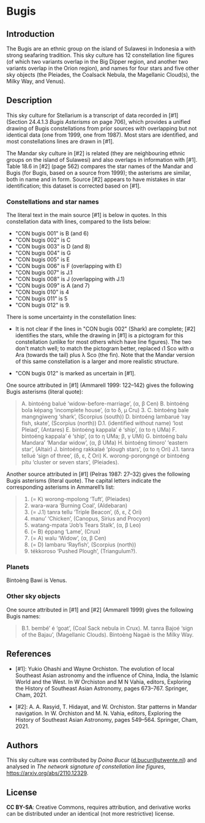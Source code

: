 # Bugis

## Introduction

The Bugis are an ethnic group on the island of Sulawesi in Indonesia a with strong seafaring tradition. This sky culture has 12 constellation line figures (of which two variants overlap in the Big Dipper region, and another two variants overlap in the Orion region), and names for four stars and five other sky objects (the Pleiades, the Coalsack Nebula, the Magellanic Cloud(s), the Milky Way, and Venus).

## Description

This sky culture for Stellarium is a transcript of data recorded in [#1] (Section 24.4.1.3 _Bugis Asterisms_ on page 706), which provides a unified drawing of Bugis constellations from prior sources with overlapping but not identical data (one from 1999, one from 1987). Most stars are identified, and most constellations lines are drawn in [#1].

The Mandar sky culture in [#2] is related (they are neighbouring ethnic groups on the island of Sulawesi) and also overlaps in information with [#1]. Table 18.6 in [#2] (page 562) compares the star names of the Mandar and Bugis (for Bugis, based on a source from 1999); the asterisms are similar, both in name and in form. Source [#2] appears to have mistakes in star identification; this dataset is corrected based on [#1].

### Constellations and star names

The literal text in the main source [#1] is below in quotes. In this constellation data with lines, compared to the lists below:

- "CON bugis 001" is B (and 6)
- "CON bugis 002" is C
- "CON bugis 003" is D (and 8)
- "CON bugis 004" is G
- "CON bugis 005" is E
- "CON bugis 006" is F (overlapping with E)
- "CON bugis 007" is J.1
- "CON bugis 008" is J (overlapping with J.1)
- "CON bugis 009" is A (and 7)
- "CON bugis 010" is 4
- "CON bugis 011" is 5
- "CON bugis 012" is 9.

There is some uncertainty in the constellation lines:

- It is not clear if the lines in "CON bugis 002" (Shark) are complete; [#2] identifies the stars, while the drawing in [#1] is a pictogram for this constellation (unlike for most others which have line figures). The two don't match well; to match the pictogram better, replaced ι1 Sco with α Ara (towards the tail) plus λ Sco (the fin). Note that the Mandar version of this same constellation is a larger and more realistic structure.

- "CON bugis 012" is marked as uncertain in [#1].

One source attributed in [#1] (Ammarell 1999: 122–142) gives the following Bugis asterisms (literal quote):

> A. bintoéng balué ‘widow-before-marriage’, (α, β Cen)
> B. bintoéng bola képang ‘incomplete house’, (α to δ, μ Cru)
> 3. C. bintoéng bale mangngiweng ‘shark’, (Scorpius (south))
> D. bintoéng lambarué ‘ray fish, skate’, (Scorpius (north))
>    D.1. (identified without name) ‘lost Pleiad’, (Antares)
> E. bintoéng kappala’ é ‘ship’, (α to η UMa)
> F. bintoéng kappala’ é ‘ship’, (α to η UMa; β, γ UMi)
> G. bintoéng balu Mandara’ ‘Mandar widow’, (α, β UMa)
> H. bintoéng timoro’ ‘eastern star’, (Altair)
> J. bintoéng rakkalaé ‘plough stars’, (α to η Ori)
>    J.1. tanra tellué ‘sign of three’, (δ, ε, ζ Ori)
> K. worong-porongngé or bintoéng pitu ‘cluster or seven stars’, (Pleiades).

Another source attributed in [#1] (Pelras 1987: 27–32) gives the following Bugis asterisms (literal quote). The capital letters indicate the corresponding asterisms in Ammarell’s list:

> 1. (= K) worong-mpolong ‘Tuft’, (Pleiades)
> 2. wara-wara ‘Burning Coal’, (Aldebaran)
> 3. (= J.1) tanra tellu ‘Triple Beacon’, (δ, ε, ζ Ori)
> 4. manu’ ‘Chicken’, (Canopus, Sirius and Procyon)
> 5. watang-mpata ‘Job’s Tears Stalk’, (α, β Leo)
> 6. (= B) éppang ‘Lame’, (Crux)
> 7. (= A) walu ‘Widow’, (α, β Cen)
> 8. (= D) lambaru ‘Rayfish’, (Scorpius (north))
> 9. tékkoroso ‘Pushed Plough’, (Triangulum?).

### Planets

Bintoѐng Bawi is Venus.

### Other sky objects

One source attributed in [#1] and [#2] (Ammarell 1999) gives the following Bugis names:

> B.1. bembé’ é ‘goat’, (Coal Sack nebula in Crux).
> M. tanra Bajoé ‘sign of the Bajau’, (Magellanic Clouds).
> Bintoѐng Nagaѐ is the Milky Way.

## References

 - [#1]: Yukio Ohashi and Wayne Orchiston. The evolution of local Southeast Asian astronomy and the influence of China, India, the Islamic World and the West. In W Orchiston and M N Vahia, editors, Exploring the History of Southeast Asian Astronomy, pages 673–767. Springer, Cham, 2021.

 - [#2]: A. A. Rasyid, T. Hidayat, and W. Orchiston. Star patterns in Mandar navigation. In W. Orchiston and M. N. Vahia, editors, Exploring the History of Southeast Asian Astronomy, pages 549–564. Springer, Cham, 2021.

## Authors

This sky culture was contributed by _Doina Bucur_ (d.bucur@utwente.nl) and analysed in _The network signature of constellation line figures_, <https://arxiv.org/abs/2110.12329>.

## License

__CC BY-SA__: Creative Commons, requires attribution, and derivative works can be distributed under an identical (not more restrictive) license.